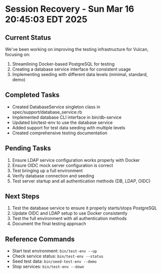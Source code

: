 # Session Recovery - Sun Mar 16 20:45:03 EDT 2025

## Current Status

We've been working on improving the testing infrastructure for Vulcan, focusing on:
1. Streamlining Docker-based PostgreSQL for testing
2. Creating a database service interface for consistent usage
3. Implementing seeding with different data levels (minimal, standard, demo)

## Completed Tasks
- Created DatabaseService singleton class in spec/support/database_service.rb
- Implemented database CLI interface in bin/db-service
- Updated bin/test-env to use the database service
- Added support for test data seeding with multiple levels
- Created comprehensive testing documentation

## Pending Tasks
1. Ensure LDAP service configuration works properly with Docker
2. Ensure OIDC mock server configuration is correct
3. Test bringing up a full environment
4. Verify database connection and seeding
5. Test server startup and all authentication methods (DB, LDAP, OIDC)

## Next Steps
1. Test the database service to ensure it properly starts/stops PostgreSQL
2. Update OIDC and LDAP setup to use Docker consistently
3. Test the full environment with all authentication methods
4. Document the final testing approach

## Reference Commands
- Start test environment: `bin/test-env --up`
- Check service status: `bin/test-env --status`
- Seed test data: `bin/seed-test-env --demo`
- Stop services: `bin/test-env --down`
